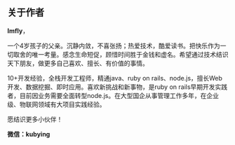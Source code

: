 ## 关于作者


**Imfly**，

一个4岁孩子的父亲。沉静内敛，不喜张扬；热爱技术，酷爱读书。把快乐作为一切取舍的唯一考量。感念生命短促，顾惜时间胜于金钱和虚名。希望通过技术结识天下朋友，做更多自己喜欢、擅长、有价值的事情。

10+开发经验，全栈开发工程师，精通java、ruby on rails、node.js，擅长Web开发、数据挖掘、即时应用。喜欢新挑战和新事物，是ruby on rails早期开发实践者，目前因业务需要全面转型node.js。在大型国企从事管理工作多年，在企业级、物联网领域有大项目实践经验。

愿结识更多小伙伴！

**微信：kubying**

